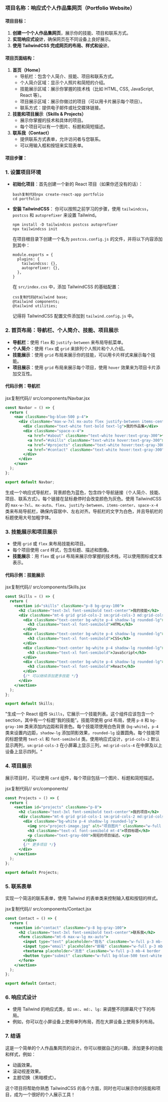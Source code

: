 ### 项目名称：**响应式个人作品集网页（Portfolio Website）**

#### 项目目标：

1. **创建一个个人作品集网页**，展示你的技能、项目和联系方式。
2. **实现响应式设计**，确保网页在不同设备上良好展示。
3. **使用 TailwindCSS 完成网页的布局、样式和设计**。

#### 项目页面结构：

1. **首页（Home）**
   - 导航栏：包含个人简介、技能、项目和联系方式。
   - 个人简介区域：显示个人照片和简短的介绍。
   - 技能展示区域：展示你掌握的技术栈（比如 HTML, CSS, JavaScript, React 等）。
   - 项目展示区域：展示你做过的项目（可以用卡片展示每个项目）。
   - 联系方式：提供电子邮件或社交媒体链接。
2. **技能和项目展示（Skills & Projects）**
   - 展示你掌握的技术和具体的项目。
   - 每个项目可以有一个图片、标题和简短描述。
3. **联系我（Contact）**
   - 提供联系方式表单，允许访问者与您联系。
   - 可以用输入框和按钮来实现表单。

#### 项目步骤：

### 1. **设置项目环境**

- **初始化项目**：首先创建一个新的 React 项目（如果你还没有的话）：

  ```
  bash复制代码npx create-react-app portfolio
  cd portfolio
  ```

- **安装 TailwindCSS**： 你可以按照之前学习的步骤，使用 `tailwindcss`，`postcss` 和 `autoprefixer` 来设置 Tailwind。

  ```
  npm install -D tailwindcss postcss autoprefixer
  npx tailwindcss init
  ```

  在项目根目录下创建一个名为 `postcss.config.js` 的文件，并将以下内容添加到其中：

  ```
  module.exports = {
    plugins: {
      tailwindcss: {},
      autoprefixer: {},
    },
  }
  ```

  

  在 `src/index.css` 中，添加 TailwindCSS 的基础配置：

  ```
  css复制代码@tailwind base;
  @tailwind components;
  @tailwind utilities;
  ```

  记得将 TailwindCSS 配置文件添加到 `tailwind.config.js` 中。

### 2. **首页布局：导航栏、个人简介、技能、项目展示**

- **导航栏**：使用 `flex` 和 `justify-between` 来布局导航菜单。
- **个人简介**：使用 `flex` 或 `grid` 来排列个人照片和个人介绍。
- **技能展示**：使用 `grid` 布局来展示你的技能，可以用卡片样式来展示每个技能。
- **项目展示**：使用 `grid` 布局来展示每个项目，使用 `hover` 效果来为项目卡片添加交互性。

#### 代码示例：导航栏

jsx复制代码// src/components/Navbar.jsx

```jsx
const Navbar = () => {
  return (
    <nav className="bg-blue-500 p-4">
      <div className="max-w-7xl mx-auto flex justify-between items-center">
        <div className="text-white font-bold text-lg">我的作品集</div>
        <div className="space-x-4">
          <a href="#about" className="text-white hover:text-gray-300">个人简介</a>
          <a href="#skills" className="text-white hover:text-gray-300">技能</a>
          <a href="#projects" className="text-white hover:text-gray-300">项目</a>
          <a href="#contact" className="text-white hover:text-gray-300">联系方式</a>
        </div>
      </div>
    </nav>
  );
};

export default Navbar;
```

生成一个响应式导航栏，背景颜色为蓝色，包含四个导航链接（个人简介、技能、项目、联系方式）。每个链接在鼠标悬停时会改变颜色为灰色。使用 TailwindCSS 的 `max-w-7xl`、`mx-auto`、`flex`、`justify-between`、`items-center`、`space-x-4` 类来布局导航栏，确保内容居中、左右对齐。导航栏的文字为白色，并且导航栏的标题使用大号加粗字体。

### 3. **技能展示和项目展示**

- 使用 `grid` 或 `flex` 来布局技能和项目。
- 每个项目使用 `card` 样式，包含标题、描述和图像。
- **技能展示**：用 `flex` 或 `grid` 布局来展示你掌握的技术栈，可以使用图标或文本表示。

#### 代码示例：技能展示

jsx复制代码// src/components/Skills.jsx

```jsx
const Skills = () => {
  return (
    <section id="skills" className="p-8 bg-gray-100">
      <h2 className="text-3xl font-semibold text-center">我的技能</h2>
      <div className="mt-6 grid grid-cols-2 sm:grid-cols-3 md:grid-cols-4 gap-6">
        <div className="text-center bg-white p-4 shadow-lg rounded-lg">
          <h3 className="text-xl font-semibold">HTML</h3>
        </div>
        <div className="text-center bg-white p-4 shadow-lg rounded-lg">
          <h3 className="text-xl font-semibold">CSS</h3>
        </div>
        <div className="text-center bg-white p-4 shadow-lg rounded-lg">
          <h3 className="text-xl font-semibold">JavaScript</h3>
        </div>
        <div className="text-center bg-white p-4 shadow-lg rounded-lg">
          <h3 className="text-xl font-semibold">React</h3>
        </div>
        {/* 可以继续添加更多技能 */}
      </div>
    </section>
  );
};

export default Skills;
```

"生成一个 React 组件 `Skills`，它展示一个技能列表。这个组件应该包含一个 section，其中有一个标题“我的技能”。技能项使用 grid 布局，使用 `p-8` 和 `bg-gray-100` 类来添加内边距和背景色。每个技能项使用白色背景 (`bg-white`)，`p-4` 类来设置内边距，`shadow-lg` 添加阴影效果，`rounded-lg` 设置圆角。每个技能项的标题使用 `text-xl` 和 `font-semibold` 类。使用响应式设计，`grid-cols-2` 默认显示两列，`sm:grid-cols-3` 在小屏幕上显示三列，`md:grid-cols-4` 在中屏及以上设备上显示四列。"

### 4. **项目展示**

展示项目时，可以使用 `card` 组件，每个项目包括一个图片、标题和简短描述。

jsx复制代码// src/components/

```jsx
const Projects = () => {
  return (
    <section id="projects" className="p-8">
      <h2 className="text-3xl font-semibold text-center">我的项目</h2>
      <div className="mt-6 grid grid-cols-1 sm:grid-cols-2 md:grid-cols-3 gap-6">
        <div className="bg-white p-4 shadow-lg rounded-lg">
          <img src="project-image.jpg" alt="项目图片" className="w-full h-40 object-cover rounded-md" />
          <h3 className="text-xl font-semibold mt-4">项目标题</h3>
          <p className="text-gray-600">简短的项目描述。</p>
        </div>
        {/* 更多项目 */}
      </div>
    </section>
  );
};

export default Projects;
```

### 5. **联系表单**

实现一个简洁的联系表单，使用 Tailwind 的表单类来控制输入框和按钮的样式。

jsx复制代码// src/components/Contact.jsx

```jsx
const Contact = () => {
  return (
    <section id="contact" className="p-8 bg-gray-100">
      <h2 className="text-3xl font-semibold text-center">联系我</h2>
      <form className="mt-6 max-w-lg mx-auto">
        <input type="text" placeholder="姓名" className="w-full p-3 mb-4 border border-gray-300 rounded-lg" />
        <input type="email" placeholder="邮箱" className="w-full p-3 mb-4 border border-gray-300 rounded-lg" />
        <textarea placeholder="消息" className="w-full p-3 mb-4 border border-gray-300 rounded-lg"></textarea>
        <button type="submit" className="w-full bg-blue-500 text-white p-3 rounded-lg hover:bg-blue-600">发送消息</button>
      </form>
    </section>
  );
};

export default Contact;
```

### 6. **响应式设计**

- 使用 Tailwind 的响应式类，如 `sm:`、`md:`、`lg:` 来调整不同屏幕尺寸下的布局。
- 例如，你可以在小屏设备上使用单列布局，而在大屏设备上使用多列布局。

### 7. **结语**

这是一个简单的个人作品集网页的设计。你可以根据自己的兴趣，添加更多的功能和样式，例如：

- 动画效果。
- 滚动视差效果。
- 主题切换（黑暗模式）。

这个项目将帮助你熟悉 TailwindCSS 的各个方面，同时也可以展示你的技能和项目，成为一个很好的个人展示工具！
